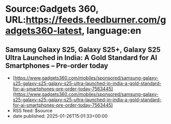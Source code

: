 # Source:Gadgets 360, URL:https://feeds.feedburner.com/gadgets360-latest, language:en

## Samsung Galaxy S25, Galaxy S25+, Galaxy S25 Ultra Launched in India: A Gold Standard for AI Smartphones – Pre-order today
 - [https://www.gadgets360.com/mobiles/sponsored/samsung-galaxy-s25-galaxy-s25-galaxy-s25-ultra-launched-in-india-a-gold-standard-for-ai-smartphones-pre-order-today-7563445](https://www.gadgets360.com/mobiles/sponsored/samsung-galaxy-s25-galaxy-s25-galaxy-s25-ultra-launched-in-india-a-gold-standard-for-ai-smartphones-pre-order-today-7563445)
 - RSS feed: $source
 - date published: 2025-01-26T15:01:33+00:00

​​​​​​​

